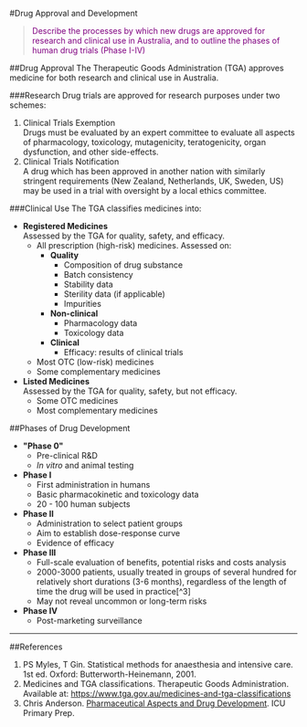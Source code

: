 #Drug Approval and Development
> <p style="color:purple";>Describe the processes by which new drugs are approved for research and clinical use in Australia, and to outline the phases of human drug trials (Phase I-IV)</p>

##Drug Approval
The Therapeutic Goods Administration (TGA) approves medicine for both research and clinical use in Australia.

###Research
Drug trials are approved for research purposes under two schemes:  

1. Clinical Trials Exemption  
  Drugs must be evaluated by an expert committee to evaluate all aspects of pharmacology, toxicology, mutagenicity, teratogenicity, organ dysfunction, and other side-effects.
2. Clinical Trials Notification  
  A drug which has been approved in another nation with similarly stringent requirements (New Zealand, Netherlands, UK, Sweden, US) may be used in a trial with oversight by a local ethics committee.

###Clinical Use
The TGA classifies medicines into:

* **Registered Medicines**  
Assessed by the TGA for quality, safety, and efficacy.
    * All prescription (high-risk) medicines. Assessed on:
        * **Quality**
            * Composition of drug substance
            * Batch consistency
            * Stability data
            * Sterility data (if applicable)
            * Impurities
        * **Non-clinical**
            * Pharmacology data
            * Toxicology data
        * **Clinical**
            * Efficacy: results of clinical trials
    * Most OTC (low-risk) medicines
    * Some complementary medicines
* **Listed Medicines**  
Assessed by the TGA for quality, safety, but not efficacy.
    * Some OTC medicines
    * Most complementary medicines

##Phases of Drug Development
* **"Phase 0"**
    * Pre-clinical R&D
    * *In vitro* and animal testing
* **Phase I**  
    * First administration in humans
    * Basic pharmacokinetic and toxicology data
    * 20 - 100 human subjects
* **Phase II**
    * Administration to select patient groups
    * Aim to establish dose-response curve
    * Evidence of efficacy
* **Phase III**  
    * Full-scale evaluation of benefits, potential risks and costs analysis
    * 2000-3000 patients, usually treated in groups of several hundred for relatively short durations (3-6 months), regardless of the length of time the drug will be used in practice[^3]
    * May not reveal uncommon or long-term risks
* **Phase IV**  
    * Post-marketing surveillance

---
##References
1. PS Myles, T Gin. Statistical methods for anaesthesia and intensive care. 1st ed. Oxford: Butterworth-Heinemann, 2001.  
2. Medicines and TGA classifications. Therapeutic Goods Administration. Available at: https://www.tga.gov.au/medicines-and-tga-classifications  
3. Chris Anderson. [Pharmaceutical Aspects and Drug Development](https://icuprimaryprep.files.wordpress.com/2012/05/drug-development-and-pharmaceuticals.pdf). ICU Primary Prep.